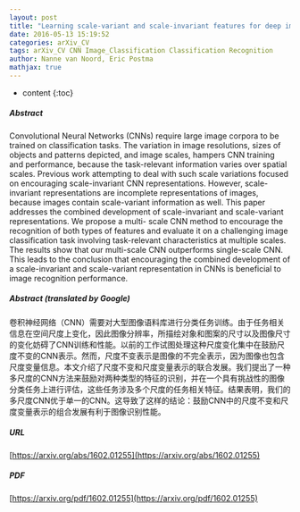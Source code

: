 ```yaml
---
layout: post
title: "Learning scale-variant and scale-invariant features for deep image classification"
date: 2016-05-13 15:19:52
categories: arXiv_CV
tags: arXiv_CV CNN Image_Classification Classification Recognition
author: Nanne van Noord, Eric Postma
mathjax: true
---
```


* content
{:toc}

##### Abstract
Convolutional Neural Networks (CNNs) require large image corpora to be trained on classification tasks. The variation in image resolutions, sizes of objects and patterns depicted, and image scales, hampers CNN training and performance, because the task-relevant information varies over spatial scales. Previous work attempting to deal with such scale variations focused on encouraging scale-invariant CNN representations. However, scale-invariant representations are incomplete representations of images, because images contain scale-variant information as well. This paper addresses the combined development of scale-invariant and scale-variant representations. We propose a multi- scale CNN method to encourage the recognition of both types of features and evaluate it on a challenging image classification task involving task-relevant characteristics at multiple scales. The results show that our multi-scale CNN outperforms single-scale CNN. This leads to the conclusion that encouraging the combined development of a scale-invariant and scale-variant representation in CNNs is beneficial to image recognition performance.

##### Abstract (translated by Google)
卷积神经网络（CNN）需要对大型图像语料库进行分类任务训练。由于任务相关信息在空间尺度上变化，因此图像分辨率，所描绘对象和图案的尺寸以及图像尺寸的变化妨碍了CNN训练和性能。以前的工作试图处理这种尺度变化集中在鼓励尺度不变的CNN表示。然而，尺度不变表示是图像的不完全表示，因为图像也包含尺度变量信息。本文介绍了尺度不变和尺度变量表示的联合发展。我们提出了一种多尺度的CNN方法来鼓励对两种类型的特征的识别，并在一个具有挑战性的图像分类任务上进行评估，这些任务涉及多个尺度的任务相关特征。结果表明，我们的多尺度CNN优于单一的CNN。这导致了这样的结论：鼓励CNN中的尺度不变和尺度变量表示的组合发展有利于图像识别性能。

##### URL
[https://arxiv.org/abs/1602.01255](https://arxiv.org/abs/1602.01255)

##### PDF
[https://arxiv.org/pdf/1602.01255](https://arxiv.org/pdf/1602.01255)

